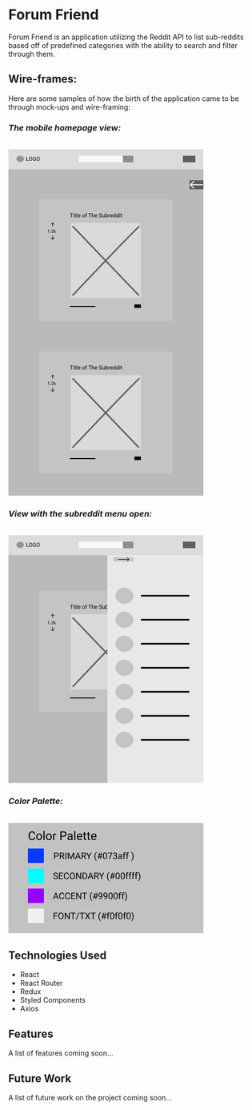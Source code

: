 # **Forum Friend**

Forum Friend is an application utilizing the Reddit API to list sub-reddits based off of predefined categories with the ability to search and filter through them.

## **Wire-frames:**

Here are some samples of how the birth of the application came to be through mock-ups and wire-framing:

### _The mobile homepage view:_

<br/>
<img src='/public/img/FF-Mobile - Home Page.png'/>

### _View with the subreddit menu open:_

<br/>
<img src='/public/img/FF-Mobile - Category Menu Open.png'/>

### _Color Palette:_

<br/>
<img src='/public/img/Color Palette.png'/>

## **Technologies Used**

- React
- React Router
- Redux
- Styled Components
- Axios

## **Features**

A list of features coming soon...

## **Future Work**

A list of future work on the project coming soon...
